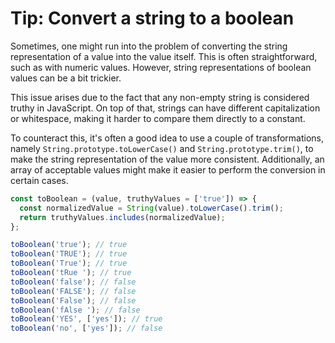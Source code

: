 # Tip: Convert a string to a boolean

Sometimes, one might run into the problem of converting the string representation of a value into the value itself. This is often straightforward, such as with numeric values. However, string representations of boolean values can be a bit trickier.

This issue arises due to the fact that any non-empty string is considered truthy in JavaScript. On top of that, strings can have different capitalization or whitespace, making it harder to compare them directly to a constant.

To counteract this, it's often a good idea to use a couple of transformations, namely `String.prototype.toLowerCase()` and `String.prototype.trim()`, to make the string representation of the value more consistent. Additionally, an array of acceptable values might make it easier to perform the conversion in certain cases.

```js
const toBoolean = (value, truthyValues = ['true']) => {
  const normalizedValue = String(value).toLowerCase().trim();
  return truthyValues.includes(normalizedValue);
};

toBoolean('true'); // true
toBoolean('TRUE'); // true
toBoolean('True'); // true
toBoolean('tRue '); // true
toBoolean('false'); // false
toBoolean('FALSE'); // false
toBoolean('False'); // false
toBoolean('fAlse '); // false
toBoolean('YES', ['yes']); // true
toBoolean('no', ['yes']); // false
```
